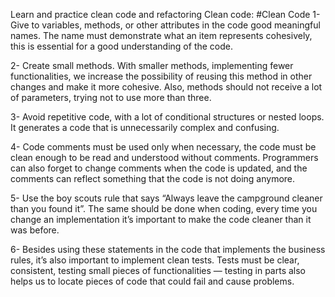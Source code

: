 Learn and practice clean code and refactoring
Clean code:
#Clean Code
1-Give to variables, methods, or other attributes in the code good meaningful names. The name must demonstrate what an item represents cohesively, this is essential for a good understanding of the code.

2- Create small methods. With smaller methods, implementing fewer functionalities, we increase the possibility of reusing this method in other changes and make it more cohesive. Also, methods should not receive a lot of parameters, trying not to use more than three.

3- Avoid repetitive code, with a lot of conditional structures or nested loops. It generates a code that is unnecessarily complex and confusing.

4- Code comments must be used only when necessary, the code must be clean enough to be read and understood without comments. Programmers can also forget to change comments when the code is updated, and the comments can reflect something that the code is not doing anymore.

5- Use the boy scouts rule that says “Always leave the campground cleaner than you found it”. The same should be done when coding, every time you change an implementation it’s important to make the code cleaner than it was before.

6- Besides using these statements in the code that implements the business rules, it’s also important to implement clean tests. Tests must be clear, consistent, testing small pieces of functionalities — testing in parts also helps us to locate pieces of code that could fail and cause problems.
